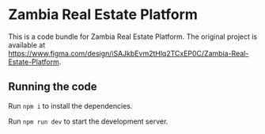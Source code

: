 
  # Zambia Real Estate Platform

  This is a code bundle for Zambia Real Estate Platform. The original project is available at https://www.figma.com/design/iSAJkbEvm2tHlq2TCxEP0C/Zambia-Real-Estate-Platform.

  ## Running the code

  Run `npm i` to install the dependencies.

  Run `npm run dev` to start the development server.
  
